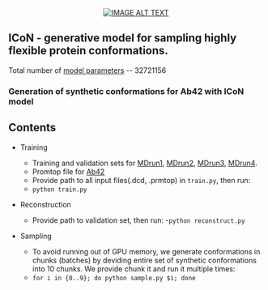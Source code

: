
<div align="center">
  <a href="https://www.youtube.com/watch?v=Yo3NVWAFruA"><img src="https://img.youtube.com/vi/Yo3NVWAFruA/0.jpg" alt
="IMAGE ALT TEXT"></a>
</div>

## ICoN - generative model for sampling highly flexible protein conformations. 

Total number of [model parameters](https://drive.google.com/file/d/17UWB6yphaCizXIb_FPon4H4b_-NThL4V/view?usp=sharing) -- 32721156

### Generation of synthetic conformations for Ab42 with ICoN model

## Contents
- Training
  - Training and validation sets for [MDrun1](https://drive.google.com/file/d/1hTl-_AWGQG7ZYrxbCy40-GyiDe6yX5uh/view?usp=sharing),
  [MDrun2](https://drive.google.com/file/d/1pkxOiUsPgQJpIh4vhQVD6sXj1nmGXPZ6/view?usp=sharing),
  [MDrun3](https://drive.google.com/file/d/1PBHn17eIpDwhHz0Go5Lyfqfx8DaWmdG8/view?usp=sharing),
  [MDrun4](https://drive.google.com/file/d/1UdiL5UhbtoS2pNQ6iuuZhdcOiKVn_v_1/view?usp=sharing).
  - Promtop file for [Ab42](https://drive.google.com/file/d/1JEtWP2Qj9CbuidBTE3MZdI7GGxJEBO4Z/view?usp=drive_link)
  - Provide path to all input files(.dcd, .prmtop) in `train.py`, then run:
  - `python train.py`
  
- Reconstruction
  - Provide path to validation set, then run:
  -`python reconstruct.py`
  
- Sampling
  - To avoid running out of GPU memory, we generate conformations in chunks (batches) by deviding entire set of synthetic conformations into 10 chunks. We provide chunk it and run it multiple times:
  - `for i in {0..9}; do python sample.py $i; done` 


